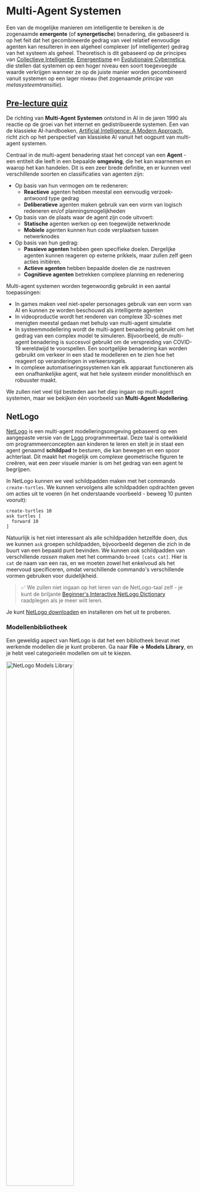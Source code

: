 <!--
CO_OP_TRANSLATOR_METADATA:
{
  "original_hash": "1ddf651d7681b4449f9d09ea3b17911e",
  "translation_date": "2025-08-28T19:15:46+00:00",
  "source_file": "lessons/6-Other/23-MultiagentSystems/README.md",
  "language_code": "nl"
}
-->
# Multi-Agent Systemen

Een van de mogelijke manieren om intelligentie te bereiken is de zogenaamde **emergente** (of **synergetische**) benadering, die gebaseerd is op het feit dat het gecombineerde gedrag van veel relatief eenvoudige agenten kan resulteren in een algeheel complexer (of intelligenter) gedrag van het systeem als geheel. Theoretisch is dit gebaseerd op de principes van [Collectieve Intelligentie](https://en.wikipedia.org/wiki/Collective_intelligence), [Emergentisme](https://en.wikipedia.org/wiki/Global_brain) en [Evolutionaire Cybernetica](https://en.wikipedia.org/wiki/Global_brain), die stellen dat systemen op een hoger niveau een soort toegevoegde waarde verkrijgen wanneer ze op de juiste manier worden gecombineerd vanuit systemen op een lager niveau (het zogenaamde *principe van metasysteemtransitie*).

## [Pre-lecture quiz](https://ff-quizzes.netlify.app/en/ai/quiz/45)

De richting van **Multi-Agent Systemen** ontstond in AI in de jaren 1990 als reactie op de groei van het internet en gedistribueerde systemen. Een van de klassieke AI-handboeken, [Artificial Intelligence: A Modern Approach](https://en.wikipedia.org/wiki/Artificial_Intelligence:_A_Modern_Approach), richt zich op het perspectief van klassieke AI vanuit het oogpunt van multi-agent systemen.

Centraal in de multi-agent benadering staat het concept van een **Agent** - een entiteit die leeft in een bepaalde **omgeving**, die het kan waarnemen en waarop het kan handelen. Dit is een zeer brede definitie, en er kunnen veel verschillende soorten en classificaties van agenten zijn:

* Op basis van hun vermogen om te redeneren:
   - **Reactieve** agenten hebben meestal een eenvoudig verzoek-antwoord type gedrag
   - **Deliberatieve** agenten maken gebruik van een vorm van logisch redeneren en/of planningsmogelijkheden
* Op basis van de plaats waar de agent zijn code uitvoert:
   - **Statische** agenten werken op een toegewijde netwerknode
   - **Mobiele** agenten kunnen hun code verplaatsen tussen netwerknodes
* Op basis van hun gedrag:
   - **Passieve agenten** hebben geen specifieke doelen. Dergelijke agenten kunnen reageren op externe prikkels, maar zullen zelf geen acties initiëren.
   - **Actieve agenten** hebben bepaalde doelen die ze nastreven
   - **Cognitieve agenten** betrekken complexe planning en redenering

Multi-agent systemen worden tegenwoordig gebruikt in een aantal toepassingen:

* In games maken veel niet-speler personages gebruik van een vorm van AI en kunnen ze worden beschouwd als intelligente agenten
* In videoproductie wordt het renderen van complexe 3D-scènes met menigten meestal gedaan met behulp van multi-agent simulatie
* In systeemmodellering wordt de multi-agent benadering gebruikt om het gedrag van een complex model te simuleren. Bijvoorbeeld, de multi-agent benadering is succesvol gebruikt om de verspreiding van COVID-19 wereldwijd te voorspellen. Een soortgelijke benadering kan worden gebruikt om verkeer in een stad te modelleren en te zien hoe het reageert op veranderingen in verkeersregels.
* In complexe automatiseringssystemen kan elk apparaat functioneren als een onafhankelijke agent, wat het hele systeem minder monolithisch en robuuster maakt.

We zullen niet veel tijd besteden aan het diep ingaan op multi-agent systemen, maar we bekijken één voorbeeld van **Multi-Agent Modellering**.

## NetLogo

[NetLogo](https://ccl.northwestern.edu/netlogo/) is een multi-agent modelleringsomgeving gebaseerd op een aangepaste versie van de [Logo](https://en.wikipedia.org/wiki/Logo_(programming_language)) programmeertaal. Deze taal is ontwikkeld om programmeerconcepten aan kinderen te leren en stelt je in staat een agent genaamd **schildpad** te besturen, die kan bewegen en een spoor achterlaat. Dit maakt het mogelijk om complexe geometrische figuren te creëren, wat een zeer visuele manier is om het gedrag van een agent te begrijpen.

In NetLogo kunnen we veel schildpadden maken met het commando `create-turtles`. We kunnen vervolgens alle schildpadden opdrachten geven om acties uit te voeren (in het onderstaande voorbeeld - beweeg 10 punten vooruit):

```
create-turtles 10
ask turtles [
  forward 10
]
```

Natuurlijk is het niet interessant als alle schildpadden hetzelfde doen, dus we kunnen `ask` groepen schildpadden, bijvoorbeeld degenen die zich in de buurt van een bepaald punt bevinden. We kunnen ook schildpadden van verschillende *rassen* maken met het commando `breed [cats cat]`. Hier is `cat` de naam van een ras, en we moeten zowel het enkelvoud als het meervoud specificeren, omdat verschillende commando's verschillende vormen gebruiken voor duidelijkheid.

> ✅ We zullen niet ingaan op het leren van de NetLogo-taal zelf - je kunt de briljante [Beginner's Interactive NetLogo Dictionary](https://ccl.northwestern.edu/netlogo/bind/) raadplegen als je meer wilt leren.

Je kunt [NetLogo downloaden](https://ccl.northwestern.edu/netlogo/download.shtml) en installeren om het uit te proberen.

### Modellenbibliotheek

Een geweldig aspect van NetLogo is dat het een bibliotheek bevat met werkende modellen die je kunt proberen. Ga naar **File → Models Library**, en je hebt veel categorieën modellen om uit te kiezen.

<img alt="NetLogo Models Library" src="images/NetLogo-ModelLib.png" width="60%"/>

> Een screenshot van de modellenbibliotheek door Dmitry Soshnikov

Je kunt een van de modellen openen, bijvoorbeeld **Biology → Flocking**.

### Hoofdprincipes

Na het openen van het model kom je op het hoofdscherm van NetLogo. Hier is een voorbeeldmodel dat de populatie van wolven en schapen beschrijft, gegeven eindige middelen (gras).

![NetLogo Main Screen](../../../../../translated_images/NetLogo-Main.32653711ec1a01b3cab22ec0b148e64193d0b979b055285bef329d5e3d6958c5.nl.png)

> Screenshot door Dmitry Soshnikov

Op dit scherm kun je zien:

* Het **Interface**-gedeelte dat bevat:
  - Het hoofdveld, waar alle agenten leven
  - Verschillende bedieningsknoppen: knoppen, schuifregelaars, enz.
  - Grafieken die je kunt gebruiken om parameters van de simulatie weer te geven
* Het **Code**-tabblad dat de editor bevat, waar je NetLogo-programma's kunt typen

In de meeste gevallen bevat de interface een **Setup**-knop, die de simulatiestatus initialiseert, en een **Go**-knop die de uitvoering start. Deze worden afgehandeld door de bijbehorende handlers in de code die er als volgt uitzien:

```
to go [
...
]
```

De wereld van NetLogo bestaat uit de volgende objecten:

* **Agenten** (schildpadden) die over het veld kunnen bewegen en iets kunnen doen. Je geeft agenten opdrachten met behulp van de syntaxis `ask turtles [...]`, en de code tussen de haakjes wordt uitgevoerd door alle agenten in *schildpadmodus*.
* **Patches** zijn vierkante gebieden van het veld waarop agenten leven. Je kunt verwijzen naar alle agenten op dezelfde patch, of je kunt patchkleuren en enkele andere eigenschappen wijzigen. Je kunt ook `ask patches` om iets te doen.
* **Observer** is een unieke agent die de wereld bestuurt. Alle knophandlers worden uitgevoerd in *observatormodus*.

> ✅ Het mooie van een multi-agent omgeving is dat de code die wordt uitgevoerd in schildpadmodus of patchmodus tegelijkertijd wordt uitgevoerd door alle agenten parallel. Dus door een beetje code te schrijven en het gedrag van een individuele agent te programmeren, kun je complex gedrag van het simulatiesysteem als geheel creëren.

### Flocking

Als voorbeeld van multi-agent gedrag bekijken we **[Flocking](https://en.wikipedia.org/wiki/Flocking_(behavior))**. Flocking is een complex patroon dat erg lijkt op hoe vogelzwermen vliegen. Als je ze ziet vliegen, kun je denken dat ze een soort collectief algoritme volgen, of dat ze een vorm van *collectieve intelligentie* bezitten. Echter, dit complexe gedrag ontstaat wanneer elke individuele agent (in dit geval een *vogel*) alleen andere agenten observeert binnen een korte afstand en drie eenvoudige regels volgt:

* **Uitlijning** - het stuurt naar de gemiddelde richting van naburige agenten
* **Samenhang** - het probeert te sturen naar de gemiddelde positie van buren (*langeafstands aantrekkingskracht*)
* **Scheiding** - wanneer het te dicht bij andere vogels komt, probeert het weg te bewegen (*korteafstands afstoting*)

Je kunt het flocking-model uitvoeren en het gedrag observeren. Je kunt ook parameters aanpassen, zoals *mate van scheiding* of het *zichtbereik*, dat bepaalt hoe ver elke vogel kan zien. Merk op dat als je het zichtbereik verlaagt tot 0, alle vogels blind worden en het flocking stopt. Als je de scheiding verlaagt tot 0, verzamelen alle vogels zich in een rechte lijn.

> ✅ Schakel over naar het **Code**-tabblad en bekijk waar de drie regels van flocking (uitlijning, samenhang en scheiding) in de code zijn geïmplementeerd. Let op hoe we alleen verwijzen naar die agenten die in zicht zijn.

### Andere modellen om te bekijken

Er zijn nog een paar interessante modellen waarmee je kunt experimenteren:

* **Art → Fireworks** laat zien hoe een vuurwerk kan worden beschouwd als collectief gedrag van individuele vuurstromen
* **Social Science → Traffic Basic** en **Social Science → Traffic Grid** tonen het model van stadsverkeer in een 1D- en 2D-raster met of zonder verkeerslichten. Elke auto in de simulatie volgt de volgende regels:
   - Als de ruimte voor hem leeg is - versnellen (tot een bepaalde maximale snelheid)
   - Als het het obstakel voor zich ziet - remmen (en je kunt aanpassen hoe ver een bestuurder kan zien)
* **Social Science → Party** laat zien hoe mensen samenkomen tijdens een cocktailparty. Je kunt de combinatie van parameters vinden die leidt tot de snelste toename van de groepsgeluk.

Zoals je kunt zien uit deze voorbeelden, kunnen multi-agent simulaties een nuttige manier zijn om het gedrag van een complex systeem te begrijpen dat bestaat uit individuen die dezelfde of vergelijkbare logica volgen. Het kan ook worden gebruikt om virtuele agenten te besturen, zoals [NPC's](https://en.wikipedia.org/wiki/NPC) in computerspellen, of agenten in 3D-geanimeerde werelden.

## Deliberatieve Agenten

De hierboven beschreven agenten zijn heel eenvoudig en reageren op veranderingen in de omgeving met behulp van een soort algoritme. Als zodanig zijn ze **reactieve agenten**. Soms kunnen agenten echter redeneren en hun acties plannen, in welk geval ze **deliberatieve** agenten worden genoemd.

Een typisch voorbeeld zou een persoonlijke agent zijn die een instructie van een mens ontvangt om een vakantie te boeken. Stel dat er veel agenten op het internet leven die daarbij kunnen helpen. Het moet dan contact opnemen met andere agenten om te zien welke vluchten beschikbaar zijn, wat de hotelprijzen zijn voor verschillende datums, en proberen de beste prijs te onderhandelen. Wanneer het vakantieplan compleet is en bevestigd door de eigenaar, kan het doorgaan met boeken.

Om dit te doen, moeten agenten **communiceren**. Voor succesvolle communicatie hebben ze nodig:

* Sommige **standaardtalen om kennis uit te wisselen**, zoals [Knowledge Interchange Format](https://en.wikipedia.org/wiki/Knowledge_Interchange_Format) (KIF) en [Knowledge Query and Manipulation Language](https://en.wikipedia.org/wiki/Knowledge_Query_and_Manipulation_Language) (KQML). Deze talen zijn ontworpen op basis van [Speech Act theory](https://en.wikipedia.org/wiki/Speech_act).
* Deze talen moeten ook enkele **protocollen voor onderhandelingen** bevatten, gebaseerd op verschillende **veilingtypes**.
* Een **gemeenschappelijke ontologie** om te gebruiken, zodat ze naar dezelfde concepten verwijzen en hun semantiek begrijpen
* Een manier om te **ontdekken** wat verschillende agenten kunnen doen, ook gebaseerd op een soort ontologie

Deliberatieve agenten zijn veel complexer dan reactieve, omdat ze niet alleen reageren op veranderingen in de omgeving, maar ook acties moeten kunnen *initiëren*. Een van de voorgestelde architecturen voor deliberatieve agenten is de zogenaamde Belief-Desire-Intention (BDI) agent:

* **Geloofsovertuigingen** vormen een set kennis over de omgeving van een agent. Het kan worden gestructureerd als een kennisbank of een set regels die een agent kan toepassen op een specifieke situatie in de omgeving.
* **Verlangens** definiëren wat een agent wil doen, d.w.z. zijn doelen. Bijvoorbeeld, het doel van de persoonlijke assistent-agent hierboven is om een reis te boeken, en het doel van een hotelagent is om winst te maximaliseren.
* **Intenties** zijn specifieke acties die een agent plant om zijn doelen te bereiken. Acties veranderen meestal de omgeving en veroorzaken communicatie met andere agenten.

Er zijn enkele platforms beschikbaar voor het bouwen van multi-agent systemen, zoals [JADE](https://jade.tilab.com/). [Dit artikel](https://arxiv.org/ftp/arxiv/papers/2007/2007.08961.pdf) bevat een overzicht van multi-agent platforms, samen met een korte geschiedenis van multi-agent systemen en hun verschillende gebruiksscenario's.

## Conclusie

Multi-agent systemen kunnen zeer verschillende vormen aannemen en worden gebruikt in veel verschillende toepassingen. 
Ze richten zich allemaal op het eenvoudigere gedrag van een individuele agent en bereiken complexer gedrag van het algehele systeem door **synergetisch effect**.

## 🚀 Uitdaging

Breng deze les naar de echte wereld en probeer een multi-agent systeem te conceptualiseren dat een probleem kan oplossen. Wat zou een multi-agent systeem bijvoorbeeld moeten doen om een schoolbusroute te optimaliseren? Hoe zou het kunnen werken in een bakkerij?

## [Post-lecture quiz](https://ff-quizzes.netlify.app/en/ai/quiz/46)

## Review & Zelfstudie

Bekijk het gebruik van dit type systeem in de industrie. Kies een domein zoals productie of de videogame-industrie en ontdek hoe multi-agent systemen kunnen worden gebruikt om unieke problemen op te lossen.

## [NetLogo Opdracht](assignment.md)

---

**Disclaimer**:  
Dit document is vertaald met behulp van de AI-vertalingsservice [Co-op Translator](https://github.com/Azure/co-op-translator). Hoewel we ons best doen voor nauwkeurigheid, dient u zich ervan bewust te zijn dat geautomatiseerde vertalingen fouten of onnauwkeurigheden kunnen bevatten. Het originele document in zijn oorspronkelijke taal moet worden beschouwd als de gezaghebbende bron. Voor cruciale informatie wordt professionele menselijke vertaling aanbevolen. Wij zijn niet aansprakelijk voor misverstanden of verkeerde interpretaties die voortvloeien uit het gebruik van deze vertaling.